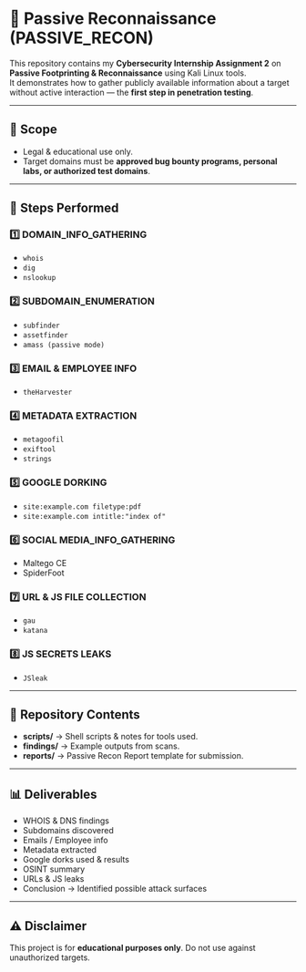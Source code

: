 # 🔎 Passive Reconnaissance (PASSIVE_RECON)

This repository contains my **Cybersecurity Internship Assignment 2** on **Passive Footprinting & Reconnaissance** using Kali Linux tools.  
It demonstrates how to gather publicly available information about a target without active interaction — the **first step in penetration testing**.

---

## 📌 Scope
- Legal & educational use only.
- Target domains must be **approved bug bounty programs, personal labs, or authorized test domains**.

---

## 🚀 Steps Performed

### 1️⃣ DOMAIN_INFO_GATHERING
- `whois`
- `dig`
- `nslookup`

### 2️⃣ SUBDOMAIN_ENUMERATION
- `subfinder`
- `assetfinder`
- `amass (passive mode)`

### 3️⃣ EMAIL & EMPLOYEE INFO
- `theHarvester`

### 4️⃣ METADATA EXTRACTION
- `metagoofil`
- `exiftool`
- `strings`

### 5️⃣ GOOGLE DORKING
- `site:example.com filetype:pdf`
- `site:example.com intitle:"index of"`

### 6️⃣ SOCIAL MEDIA_INFO_GATHERING
- Maltego CE
- SpiderFoot

### 7️⃣ URL & JS FILE COLLECTION
- `gau`
- `katana`

### 8️⃣ JS SECRETS LEAKS
- `JSleak`

---

## 📂 Repository Contents
- **scripts/** → Shell scripts & notes for tools used.  
- **findings/** → Example outputs from scans.  
- **reports/** → Passive Recon Report template for submission.  

---

## 📊 Deliverables
- WHOIS & DNS findings  
- Subdomains discovered  
- Emails / Employee info  
- Metadata extracted  
- Google dorks used & results  
- OSINT summary  
- URLs & JS leaks  
- Conclusion → Identified possible attack surfaces  

---

## ⚠️ Disclaimer
This project is for **educational purposes only**. Do not use against unauthorized targets.


